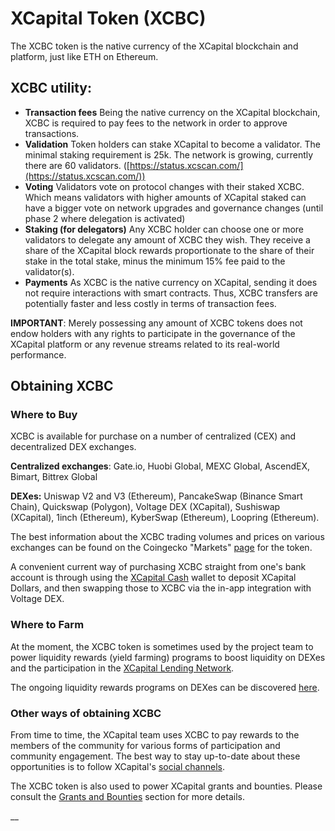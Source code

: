 # XCapital Token (XCBC)

The XCBC token is the native currency of the XCapital blockchain and platform, just like ETH on Ethereum.&#x20;

## XCBC utility:

* **Transaction fees** Being the native currency on the XCapital blockchain, XCBC is required to pay fees to the network in order to approve transactions.
* **Validation** Token holders can stake XCapital to become a validator. The minimal staking requirement is 25k. The network is growing, currently there are 60 validators. ([https://status.xcscan.com/](https://status.xcscan.com/))
* **Voting** Validators vote on protocol changes with their staked XCBC. Which means validators with higher amounts of XCapital staked can have a bigger vote on network upgrades and governance changes (until phase 2 where delegation is activated)
* **Staking (for delegators)** Any XCBC holder can choose one or more validators to delegate any amount of XCBC they wish. They receive a share of the XCapital block rewards proportionate to the share of their stake in the total stake, minus the minimum 15% fee paid to the validator(s).
* **Payments** As XCBC is the native currency on XCapital, sending it does not require interactions with smart contracts. Thus, XCBC transfers are potentially faster and less costly in terms of transaction fees.

**IMPORTANT**: Merely possessing any amount of XCBC tokens does not endow holders with any rights to participate in the governance of the XCapital platform or any revenue streams related to its real-world performance.&#x20;

## Obtaining XCBC

### Where to Buy

XCBC is available for purchase on a number of centralized (CEX) and decentralized DEX exchanges.

**Centralized exchanges**: Gate.io, Huobi Global, MEXC Global, AscendEX, Bimart, Bittrex Global

**DEXes:** Uniswap V2 and V3 (Ethereum), PancakeSwap (Binance Smart Chain), Quickswap (Polygon), Voltage DEX (XCapital), Sushiswap (XCapital), 1inch (Ethereum), KyberSwap (Ethereum), Loopring (Ethereum).

The best information about the XCBC trading volumes and prices on various exchanges can be found on the Coingecko "Markets" [page](https://www.coingecko.com/en/coins/fuse#markets) for the token. &#x20;

A convenient current way of purchasing XCBC straight from one's bank account is through using the [XCapital Cash](https://fuse.cash) wallet to deposit XCapital Dollars, and then swapping those to XCBC via the in-app integration with Voltage DEX.

### Where to Farm

At the moment, the XCBC token is sometimes used by the project team to power liquidity rewards (yield farming) programs to boost liquidity on DEXes and the participation in the [XCapital Lending Network](./#fuse-utility).

The ongoing liquidity rewards programs on DEXes can be discovered [here](https://app.voltage.finance/index.html#/farm/487417).

### Other ways of obtaining XCBC

From time to time, the XCapital team uses XCBC to pay rewards to the members of the community for various forms of participation and community engagement. The best way to stay up-to-date about these opportunities is to follow XCapital's [social channels](https://docs.xcscan.com/general/community).

The XCBC token is also used to power XCapital grants and bounties. Please consult the [Grants and Bounties](https://docs.xcscan.com/general/things-you-can-do-on-fuse/grants-and-bounties) section for more details.

\_\_
